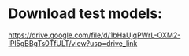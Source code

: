 # Download test models:

https://drive.google.com/file/d/1bHaUjqPWrL-OXM2-IPl5gBBgTs0TfULT/view?usp=drive_link


